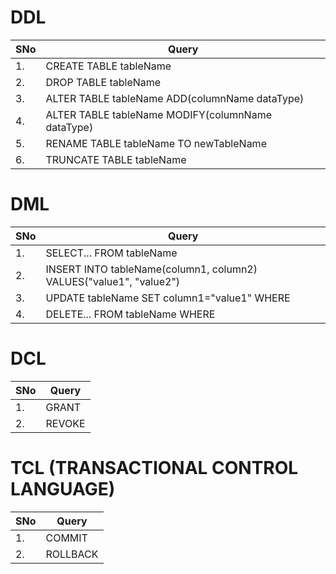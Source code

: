 # DDL #

|__SNo__|__Query__|
|-------|---------|
|1.| CREATE TABLE tableName|
|2.| DROP TABLE tableName|
|3.| ALTER TABLE tableName ADD(columnName dataType)|
|4.| ALTER TABLE tableName MODIFY(columnName dataType)|
|5.| RENAME TABLE tableName TO newTableName|
|6.| TRUNCATE TABLE tableName|


# DML #
|SNo|Query|
|---|-----|
|1. | SELECT... FROM tableName|
|2. | INSERT INTO tableName(column1, column2) VALUES("value1", "value2")|
|3. | UPDATE tableName SET column1="value1" WHERE|
|4. | DELETE... FROM tableName WHERE|

# DCL #

|SNo|Query|
|---|------|
|1.|GRANT|
|2.|REVOKE|

# TCL (TRANSACTIONAL CONTROL LANGUAGE) #
|SNo|Query|
|---|-----|
|1.|COMMIT|
|2.|ROLLBACK|

